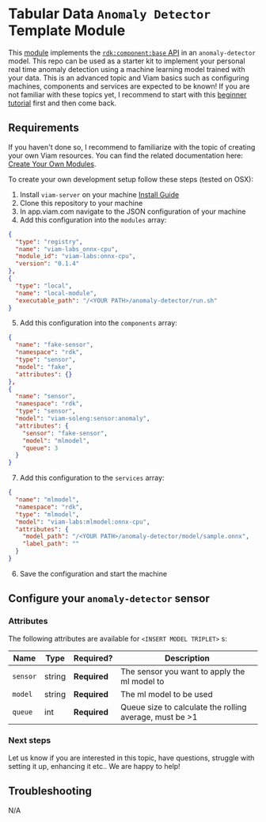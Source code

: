 # Tabular Data `Anomaly Detector` Template Module

This [module](https://docs.viam.com/registry/#modular-resources) implements the [`rdk:component:base` API](/components/base/#api) in an `anomaly-detector` model.
This repo can be used as a starter kit to implement your personal real time anomaly detection using a machine learning model trained with your data.
This is an advanced topic and Viam basics such as configuring machines, components and services are expected to be known! If you are not familiar with these topics yet, I recommend to start with this [beginner tutorial](https://docs.viam.com/how-tos/configure/) first and then come back.

## Requirements

If you haven't done so, I recommend to familiarize with the topic of creating your own Viam resources. You can find the related documentation here: [Create Your Own Modules](https://docs.viam.com/registry/#create-your-own-modules).

To create your own development setup follow these steps (tested on OSX):

1. Install `viam-server` on your machine [Install Guide](https://docs.viam.com/installation/)
2. Clone this repository to your machine
3. In app.viam.com navigate to the JSON configuration of your machine
4. Add this configuration into the `modules` array:

```json
{
  "type": "registry",
  "name": "viam-labs_onnx-cpu",
  "module_id": "viam-labs:onnx-cpu",
  "version": "0.1.4"
},
{
  "type": "local",
  "name": "local-module",
  "executable_path": "/<YOUR PATH>/anomaly-detector/run.sh"
}
```

5. Add this configuration into the `components` array:

```json
{
  "name": "fake-sensor",
  "namespace": "rdk",
  "type": "sensor",
  "model": "fake",
  "attributes": {}
},
{
  "name": "sensor",
  "namespace": "rdk",
  "type": "sensor",
  "model": "viam-soleng:sensor:anomaly",
  "attributes": {
    "sensor": "fake-sensor",
    "model": "mlmodel",
    "queue": 3
  }
}
```

7. Add this configuration to the `services` array:

```json
{
  "name": "mlmodel",
  "namespace": "rdk",
  "type": "mlmodel",
  "model": "viam-labs:mlmodel:onnx-cpu",
  "attributes": {
    "model_path": "/<YOUR PATH>/anomaly-detector/model/sample.onnx",
    "label_path": ""
  }
}
```

6. Save the configuration and start the machine

## Configure your `anomaly-detector` sensor

### Attributes

The following attributes are available for `<INSERT MODEL TRIPLET>` <INSERT API NAME>s:

| Name     | Type   | Required?    | Description                                             |
| -------- | ------ | ------------ | ------------------------------------------------------- |
| `sensor` | string | **Required** | The sensor you want to apply the ml model to            |
| `model`  | string | **Required** | The ml model to be used                                 |
| `queue`  | int    | **Required** | Queue size to calculate the rolling average, must be >1 |

### Next steps

Let us know if you are interested in this topic, have questions, struggle with setting it up, enhancing it etc.. We are happy to help!

## Troubleshooting

N/A
